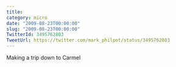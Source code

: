 ```yaml
---
title: 
category: micro
date: "2009-08-23T00:00:00"
slug: "2009-08-23T00:00:00"
TwitterId: 3495762803
TweetUrl: https://twitter.com/mark_philpot/status/3495762803
---
```


Making a trip down to Carmel
